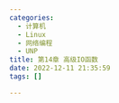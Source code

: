 ```yaml
---
categories:
  - 计算机
  - Linux
  - 网络编程
  - UNP
title: 第14章 高级IO函数  
date: 2022-12-11 21:35:59  
tags: []  

---
```

